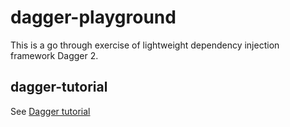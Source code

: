 # dagger-playground

This is a go through exercise of lightweight dependency injection framework Dagger 2.


## dagger-tutorial

See [Dagger tutorial](https://dagger.dev/tutorial/03-first-command)
 
